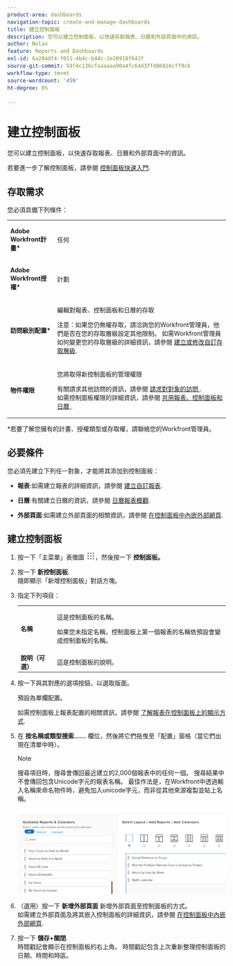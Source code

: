 ```yaml
---
product-area: dashboards
navigation-topic: create-and-manage-dashboards
title: 建立控制面板
description: 您可以建立控制面板，以快速存取報表、日曆和外部頁面中的資訊。
author: Nolan
feature: Reports and Dashboards
exl-id: 6a284df4-f011-4b4c-b44c-2e20918f643f
source-git-commit: 54f4c136cfaaaaaa90a4fc64d3ffd06816cff9cb
workflow-type: tm+mt
source-wordcount: '459'
ht-degree: 0%

---
```


# 建立控制面板

您可以建立控制面板，以快速存取報表、日曆和外部頁面中的資訊。

若要進一步了解控制面板，請參閱 [控制面板快速入門](../../../reports-and-dashboards/dashboards/understanding-dashboards/get-started-dashboards.md).

## 存取需求

您必須具備下列條件：

<table style="table-layout:auto">
 <col> 
 </col> 
 <col> 
 </col> 
 <tbody> 
  <tr> 
   <td> <p><strong>Adobe Workfront計畫*</strong></p> </td> 
   <td>任何</td> 
  </tr> 
  <tr> 
   <td> <p><strong>Adobe Workfront授權*</strong></p> </td> 
   <td> <p>計劃 </p> </td> 
  </tr> 
  <tr> 
   <td><strong>訪問級別配置*</strong> </td> 
   <td> <p>編輯對報表、控制面板和日曆的存取</p> <p>注意：如果您仍無權存取，請洽詢您的Workfront管理員，他們是否在您的存取層級設定其他限制。 如需Workfront管理員如何變更您的存取層級的詳細資訊，請參閱 <a href="../../../administration-and-setup/add-users/configure-and-grant-access/create-modify-access-levels.md" class="MCXref xref">建立或修改自訂存取層級</a>.</p> </td> 
  </tr> 
  <tr> 
   <td> <p><strong>物件權限</strong> </p> </td> 
   <td> <p>您將取得新控制面板的管理權限</p> <p>有關請求其他訪問的資訊，請參閱 <a href="../../../workfront-basics/grant-and-request-access-to-objects/request-access.md" class="MCXref xref">請求對對象的訪問 </a>.<br>如需控制面板權限的詳細資訊，請參閱 <a href="../../../workfront-basics/grant-and-request-access-to-objects/permissions-reports-dashboards-calendars.md" class="MCXref xref">共用報表、控制面板和日曆 </a>.</p> </td> 
  </tr> 
 </tbody> 
</table>

&#42;若要了解您擁有的計畫、授權類型或存取權，請聯絡您的Workfront管理員。

## 必要條件

您必須先建立下列任一對象，才能將其添加到控制面板：

* **報表**:如需建立報表的詳細資訊，請參閱 [建立自訂報表](../../../reports-and-dashboards/reports/creating-and-managing-reports/create-custom-report.md).

* **日曆**:有關建立日曆的資訊，請參閱 [日曆報表概觀](../../../reports-and-dashboards/reports/calendars/calendar-reports-overview.md).

* **外部頁面**:如需建立外部頁面的相關資訊，請參閱 [在控制面板中內嵌外部網頁](../../../reports-and-dashboards/dashboards/creating-and-managing-dashboards/embed-external-web-page-dashboard.md).

## 建立控制面板

1. 按一下「主菜單」表徵圖 ![](assets/main-menu-icon.png)，然後按一下 **控制面板。**
1. 按一下 **新控制面板**.\
   隨即顯示「新增控制面板」對話方塊。

1. 指定下列項目：

   <table style="table-layout:auto">
    <col>
    <col>
    <tbody>
     <tr>
      <td role="rowheader"><strong>名稱</strong></td>
      <td><p>這是控制面板的名稱。</p><p>如果您未指定名稱，控制面板上第一個報表的名稱依預設會變成控制面板的名稱。</p></td>
     </tr>
     <tr>
      <td role="rowheader"><strong>說明（可選）</strong></td>
      <td>這是控制面板的說明。</td>
     </tr>
    </tbody>
   </table>

1. 按一下與其對應的選項按鈕，以選取版面。

   預設為單欄配置。

   如需控制面板上報表配置的相關資訊，請參閱 [了解報表在控制面板上的顯示方式](../../../reports-and-dashboards/dashboards/understanding-dashboards/understand-how-reports-display-dashboard.md).

   <!--
   <MadCap:conditionalText data-mc-conditions="QuicksilverOrClassic.Draft mode">
   (NOTE: Consider adding the information from this article here, at some point, instead of linking to it.)
   </MadCap:conditionalText>
   -->

1. 在 **按名稱或類型搜索……** 欄位，然後將它們拖曳至「配置」窗格（當它們出現在清單中時）。

   >[!NOTE]
   >
   >搜尋項目時，搜尋會傳回最近建立的2,000個報表中的任何一個。 搜尋結果中不會傳回包含Unicode字元的報表名稱。 最佳作法是，在Workfront中透過輸入名稱來命名物件時，避免加入unicode字元，而非從其他來源複製並貼上名稱。

   ![搜尋報表](assets/qs-new-dashboard-ui-0722.png)

1. （選用）按一下 **新增外部頁面** 新增外部頁面至控制面板的方式。\
   如需建立外部頁面及將其嵌入控制面板的詳細資訊，請參閱 [在控制面板中內嵌外部網頁](../../../reports-and-dashboards/dashboards/creating-and-managing-dashboards/embed-external-web-page-dashboard.md).

1. 按一下 **儲存+關閉**.\
   時間戳記會顯示在控制面板的右上角。 時間戳記包含上次重新整理控制面板的日期、時間和時區。
